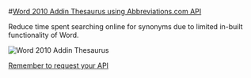 #[Word 2010 Addin Thesaurus using Abbreviations.com API](http://duncky.com)

Reduce time spent searching online for synonyms due to limited in-built functionality of Word.

![Word 2010 Addin Thesaurus](https://github.com/dunckr/word-thesaurus/raw/master/sample.jpg)

[Remember to request your API](http://www.abbreviations.com/api.php) 
